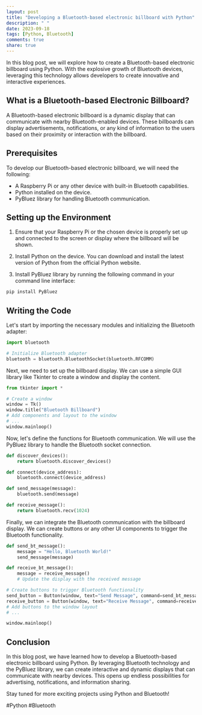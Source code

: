 ```yaml
---
layout: post
title: "Developing a Bluetooth-based electronic billboard with Python"
description: " "
date: 2023-09-18
tags: [Python, Bluetooth]
comments: true
share: true
---
```


In this blog post, we will explore how to create a Bluetooth-based electronic billboard using Python. With the explosive growth of Bluetooth devices, leveraging this technology allows developers to create innovative and interactive experiences.

## What is a Bluetooth-based Electronic Billboard?

A Bluetooth-based electronic billboard is a dynamic display that can communicate with nearby Bluetooth-enabled devices. These billboards can display advertisements, notifications, or any kind of information to the users based on their proximity or interaction with the billboard.

## Prerequisites

To develop our Bluetooth-based electronic billboard, we will need the following:

- A Raspberry Pi or any other device with built-in Bluetooth capabilities.
- Python installed on the device.
- PyBluez library for handling Bluetooth communication.

## Setting up the Environment

1. Ensure that your Raspberry Pi or the chosen device is properly set up and connected to the screen or display where the billboard will be shown.

2. Install Python on the device. You can download and install the latest version of Python from the official Python website.

3. Install PyBluez library by running the following command in your command line interface:

```python
pip install PyBluez
```

## Writing the Code

Let's start by importing the necessary modules and initializing the Bluetooth adapter:

```python
import bluetooth

# Initialize Bluetooth adapter
bluetooth = bluetooth.BluetoothSocket(bluetooth.RFCOMM)
```

Next, we need to set up the billboard display. We can use a simple GUI library like Tkinter to create a window and display the content.

```python
from tkinter import *

# Create a window
window = Tk()
window.title("Bluetooth Billboard")
# Add components and layout to the window
# ...
window.mainloop()
```

Now, let's define the functions for Bluetooth communication. We will use the PyBluez library to handle the Bluetooth socket connection.

```python
def discover_devices():
    return bluetooth.discover_devices()

def connect(device_address):
    bluetooth.connect(device_address)

def send_message(message):
    bluetooth.send(message)

def receive_message():
    return bluetooth.recv(1024)
```

Finally, we can integrate the Bluetooth communication with the billboard display. We can create buttons or any other UI components to trigger the Bluetooth functionality.

```python
def send_bt_message():
    message = "Hello, Bluetooth World!"
    send_message(message)

def receive_bt_message():
    message = receive_message()
    # Update the display with the received message

# Create buttons to trigger Bluetooth functionality
send_button = Button(window, text="Send Message", command=send_bt_message)
receive_button = Button(window, text="Receive Message", command=receive_bt_message)
# Add buttons to the window layout
# ...

window.mainloop()
```

## Conclusion

In this blog post, we have learned how to develop a Bluetooth-based electronic billboard using Python. By leveraging Bluetooth technology and the PyBluez library, we can create interactive and dynamic displays that can communicate with nearby devices. This opens up endless possibilities for advertising, notifications, and information sharing.

Stay tuned for more exciting projects using Python and Bluetooth!

#Python #Bluetooth